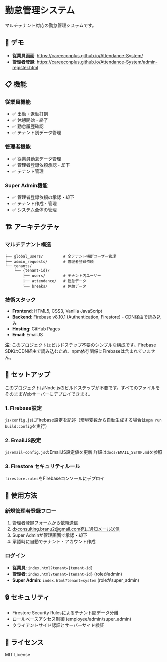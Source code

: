# 勤怠管理システム

マルチテナント対応の勤怠管理システムです。

## 🚀 デモ

- **従業員画面**: https://careeconplus.github.io/Attendance-System/
- **管理者登録**: https://careeconplus.github.io/Attendance-System/admin-register.html

## 📋 機能

### 従業員機能
- ✅ 出勤・退勤打刻
- ✅ 休憩開始・終了
- ✅ 勤怠履歴確認
- ✅ テナント別データ管理

### 管理者機能
- ✅ 従業員勤怠データ管理
- ✅ 管理者登録依頼承認・却下
- ✅ テナント管理

### Super Admin機能
- ✅ 管理者登録依頼の承認・却下
- ✅ テナント作成・管理
- ✅ システム全体の管理

## 🏗️ アーキテクチャ

### マルチテナント構造
```
├── global_users/         # 全テナント横断ユーザー管理
├── admin_requests/       # 管理者登録依頼
└── tenants/
    └── {tenant-id}/
        ├── users/        # テナント内ユーザー
        ├── attendance/   # 勤怠データ
        └── breaks/       # 休憩データ
```

### 技術スタック
- **Frontend**: HTML5, CSS3, Vanilla JavaScript
- **Backend**: Firebase v8.10.1 (Authentication, Firestore) - CDN経由で読み込み
- **Hosting**: GitHub Pages
- **Email**: EmailJS

**注**: このプロジェクトはビルドステップ不要のシンプルな構成です。Firebase SDKはCDN経由で読み込むため、npm依存関係にFirebaseは含まれていません。

## 🔧 セットアップ

このプロジェクトはNode.jsのビルドステップが不要です。すべてのファイルをそのままWebサーバーにデプロイできます。

### 1. Firebase設定
`js/config.js`にFirebase設定を記述（環境変数から自動生成する場合は`npm run build:config`を実行）

### 2. EmailJS設定
`js/email-config.js`のEmailJS設定値を更新
詳細は`docs/EMAIL_SETUP.md`を参照

### 3. Firestore セキュリティルール
`firestore.rules`をFirebaseコンソールにデプロイ

## 📝 使用方法

### 新規管理者登録フロー
1. 管理者登録フォームから依頼送信
2. dxconsulting.branu2@gmail.com宛に通知メール送信
3. Super Adminが管理画面で承認・却下
4. 承認時に自動でテナント・アカウント作成

### ログイン
- **従業員**: `index.html?tenant={tenant-id}`
- **管理者**: `index.html?tenant={tenant-id}` (roleがadmin)
- **Super Admin**: `index.html?tenant=system` (roleがsuper_admin)

## 🔒 セキュリティ

- Firestore Security Rulesによるテナント間データ分離
- ロールベースアクセス制御 (employee/admin/super_admin)
- クライアントサイド認証とサーバーサイド検証

## 📄 ライセンス

MIT License